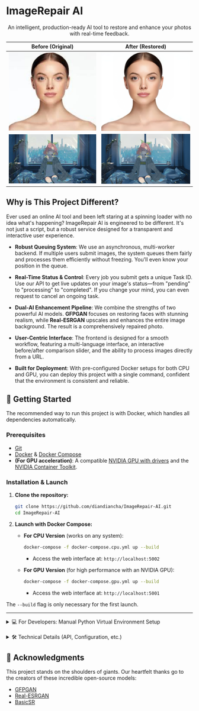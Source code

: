 # ImageRepair AI

<div align="center">
  <p>An intelligent, production-ready AI tool to restore and enhance your photos with real-time feedback.</p>
</div>

<div align="center">

| Before (Original) | After (Restored) |
| :---: | :---: |
| <img src="./assets/before_real.jpg" width="400"> | <img src="./assets/after_real.jpg" width="400"> |
| <img src="./assets/before_anime.jpg" width="400"> | <img src="./assets/after_anime.jpg" width="400"> |

</div>

## Why is This Project Different?

Ever used an online AI tool and been left staring at a spinning loader with no idea what's happening? ImageRepair AI is engineered to be different. It's not just a script, but a robust service designed for a transparent and interactive user experience.

-   **Robust Queuing System**: We use an asynchronous, multi-worker backend. If multiple users submit images, the system queues them fairly and processes them efficiently without freezing. You'll even know your position in the queue.

-   **Real-Time Status & Control**: Every job you submit gets a unique Task ID. Use our API to get live updates on your image's status—from "pending" to "processing" to "completed". If you change your mind, you can even request to cancel an ongoing task.

-   **Dual-AI Enhancement Pipeline**: We combine the strengths of two powerful AI models. **GFPGAN** focuses on restoring faces with stunning realism, while **Real-ESRGAN** upscales and enhances the entire image background. The result is a comprehensively repaired photo.

-   **User-Centric Interface**: The frontend is designed for a smooth workflow, featuring a multi-language interface, an interactive before/after comparison slider, and the ability to process images directly from a URL.

-   **Built for Deployment**: With pre-configured Docker setups for both CPU and GPU, you can deploy this project with a single command, confident that the environment is consistent and reliable.

## 🚀 Getting Started

The recommended way to run this project is with Docker, which handles all dependencies automatically.

### Prerequisites

-   [Git](https://git-scm.com/downloads)
-   [Docker](https://www.docker.com/get-started) & [Docker Compose](https://docs.docker.com/compose/install/)
-   **(For GPU acceleration)**: A compatible [NVIDIA GPU with drivers](https://www.nvidia.com/Download/index.aspx) and the [NVIDIA Container Toolkit](https://docs.nvidia.com/datacenter/cloud-native/container-toolkit/latest/install-guide.html).

### Installation & Launch

1.  **Clone the repository:**
    ```bash
    git clone https://github.com/diandiancha/ImageRepair-AI.git
    cd ImageRepair-AI
    ```

2.  **Launch with Docker Compose:**

    -   **For CPU Version** (works on any system):
        ```bash
        docker-compose -f docker-compose.cpu.yml up --build
        ```
        - Access the web interface at: `http://localhost:5002`

    -   **For GPU Version** (for high performance with an NVIDIA GPU):
        ```bash
        docker-compose -f docker-compose.gpu.yml up --build
        ```
        - Access the web interface at: `http://localhost:5001`

The `--build` flag is only necessary for the first launch.

---

<details>
<summary>💻 For Developers: Manual Python Virtual Environment Setup</summary>

This method is for users who want to run the application outside of Docker.

1.  **Create and Activate Virtual Environment**
    ```bash
    # From the project's root directory
    python -m venv venv
    
    # On Windows:
    venv\Scripts\activate
    
    # On macOS/Linux:
    source venv/bin/activate
    ```

2.  **Install Dependencies**
    The dependencies are listed in `backend/requirements.txt`.

    -   **For CPU-only:**
        ```bash
        pip install torch torchvision torchaudio --index-url https://download.pytorch.org/whl/cpu
        pip install -r backend/requirements.txt
        ```

    -   **For GPU-acceleration (NVIDIA CUDA required):**
        ```bash
        pip install torch==2.1.2+cu121 torchvision==0.16.2+cu121 torchaudio==2.1.2 --extra-index-url https://download.pytorch.org/whl/cu121
        pip install -r backend/requirements.txt
        ```

3.  **Download AI Models**
    The Docker build process does this automatically, but for a manual setup, you must download the models yourself.
    ```bash
    # Create the directory
    mkdir backend/models

    # Download models into the new directory
    wget -O backend/models/GFPGANv1.4.pth https://github.com/TencentARC/GFPGAN/releases/download/v1.3.0/GFPGANv1.4.pth
    wget -O backend/models/RealESRGAN_x4plus.pth https://github.com/xinntao/Real-ESRGAN/releases/download/v0.1.0/RealESRGAN_x4plus.pth
    ```

4.  **Run the Application**
    ```bash
    python backend/app.py
    ```
    - The application will be available at `http://localhost:5000`.

</details>

<br>

<details>
<summary>🛠️ Technical Details (API, Configuration, etc.)</summary>

#### Project Structure

```
ImageRepair-AI/
├── backend/
│   ├── app.py                 \# Flask backend with task queue
│   ├── Dockerfile.cpu         \# CPU Docker image definition
│   ├── Dockerfile.gpu         \# GPU Docker image definition
│   └── requirements.txt       \# Python dependencies
├── assets/
│   └── (comparison images)
├── .gitignore                 \# Specifies files for Git to ignore
├── docker-compose.cpu.yml     \# Docker Compose for CPU
├── docker-compose.gpu.yml     \# Docker Compose for GPU
├── index.html                 \# Frontend single-page application
└── README.md                  \# This file
```
#### API Endpoints
All endpoints are defined in `backend/app.py`.

| Endpoint | Method | Description |
|---|---|---|
| `/api/repair` | `POST` | Submits an image for restoration. |
| `/api/status/<task_id>`| `GET` | Checks the status of a submitted task. |
| `/api/cancel/<task_id>`| `POST` | Requests to cancel a task. |
| `/api/health` | `GET` | Provides a health check of the service. |

</details>

## 🙏 Acknowledgments

This project stands on the shoulders of giants. Our heartfelt thanks go to the creators of these incredible open-source models:
-   [GFPGAN](https://github.com/TencentARC/GFPGAN)
-   [Real-ESRGAN](https://github.com/xinntao/Real-ESRGAN)
-   [BasicSR](https://github.com/XPixelGroup/BasicSR)
```
